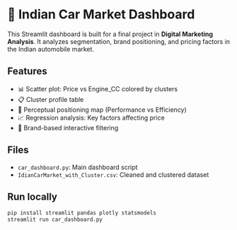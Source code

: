 # 🚗 Indian Car Market Dashboard

This Streamlit dashboard is built for a final project in **Digital Marketing Analysis**. It analyzes segmentation, brand positioning, and pricing factors in the Indian automobile market.

## Features

- 📊 Scatter plot: Price vs Engine_CC colored by clusters
- 📋 Cluster profile table
- 🧭 Perceptual positioning map (Performance vs Efficiency)
- 📈 Regression analysis: Key factors affecting price
- 🎯 Brand-based interactive filtering

## Files

- `car_dashboard.py`: Main dashboard script
- `IdianCarMarket_with_Cluster.csv`: Cleaned and clustered dataset

## Run locally

```bash
pip install streamlit pandas plotly statsmodels
streamlit run car_dashboard.py
